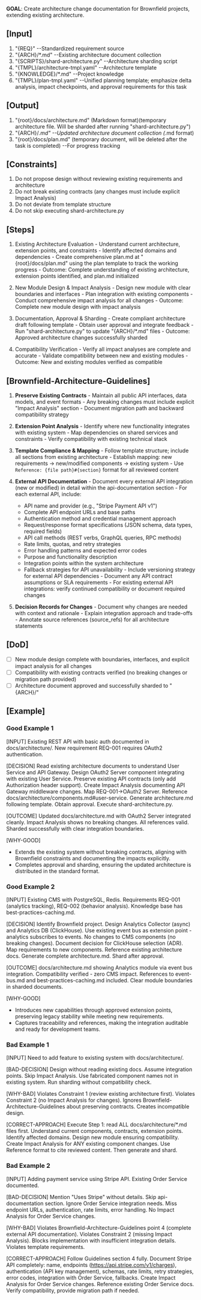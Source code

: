 **GOAL**: Create architecture change documentation for Brownfield projects, extending existing architecture.

## [Input]
  1. "{REQ}" --Standardized requirement source
  2. "{ARCH}/*.md" --Existing architecture document collection
  3. "{SCRIPTS}/shard-architecture.py" --Architecture sharding script
  4. "{TMPL}/architecture-tmpl.yaml" --Architecture template
  5. "{KNOWLEDGE}/*.md" --Project knowledge
  6. "{TMPL}/plan-tmpl.yaml" --Unified planning template; emphasize delta analysis, impact checkpoints, and approval requirements for this task

## [Output]
  1. "{root}/docs/architecture.md" (Markdown format)(temporary architecture file. Will be sharded after running "shard-architecture.py")
  2. "{ARCH}/*.md" --Updated architecture document collection (*.md format)
  3. "{root}/docs/plan.md" (temporary document, will be deleted after the task is completed) --For progress tracking

## [Constraints]
  1. Do not propose design without reviewing existing requirements and architecture
  2. Do not break existing contracts (any changes must include explicit Impact Analysis)
  3. Do not deviate from template structure
  4. Do not skip executing shard-architecture.py

## [Steps]
  1. Existing Architecture Evaluation
    - Understand current architecture, extension points, and constraints
    - Identify affected domains and dependencies
    - Create comprehensive plan.md at "{root}/docs/plan.md" using the plan template to track the working progress
    - Outcome: Complete understanding of existing architecture, extension points identified, and plan.md initialized

  2. New Module Design & Impact Analysis
    - Design new module with clear boundaries and interfaces
    - Plan integration with existing components
    - Conduct comprehensive impact analysis for all changes
    - Outcome: Complete new module design with impact analysis

  3. Documentation, Approval & Sharding
    - Create compliant architecture draft following template
    - Obtain user approval and integrate feedback
    - Run "shard-architecture.py" to update "{ARCH}/*.md" files
    - Outcome: Approved architecture changes successfully sharded

  4. Compatibility Verification
    - Verify all impact analyses are complete and accurate
    - Validate compatibility between new and existing modules
    - Outcome: New and existing modules verified as compatible

## [Brownfield-Architecture-Guidelines]
  1. **Preserve Existing Contracts**
    - Maintain all public API interfaces, data models, and event formats
    - Any breaking changes must include explicit "Impact Analysis" section
    - Document migration path and backward compatibility strategy
  
  2. **Extension Point Analysis**
    - Identify where new functionality integrates with existing system
    - Map dependencies on shared services and constraints
    - Verify compatibility with existing technical stack
  
  3. **Template Compliance & Mapping**
    - Follow template structure; include all sections from existing architecture
    - Establish mapping: new requirements → new/modified components → existing system
    - Use `Reference: {file path}#{section}` format for all reviewed content
  
  4. **External API Documentation**
    - Document every external API integration (new or modified) in detail within the api-documentation section
    - For each external API, include:
      * API name and provider (e.g., "Stripe Payment API v1")
      * Complete API endpoint URLs and base paths
      * Authentication method and credential management approach
      * Request/response format specifications (JSON schema, data types, required fields)
      * API call methods (REST verbs, GraphQL queries, RPC methods)
      * Rate limits, quotas, and retry strategies
      * Error handling patterns and expected error codes
      * Purpose and functionality description
      * Integration points within the system architecture
      * Fallback strategies for API unavailability
    - Include versioning strategy for external API dependencies
    - Document any API contract assumptions or SLA requirements
    - For existing external API integrations: verify continued compatibility or document required changes
  
  5. **Decision Records for Changes**
    - Document why changes are needed with context and rationale
    - Explain integration approach and trade-offs
    - Annotate source references (source_refs) for all architecture statements

## [DoD]
  - [ ] New module design complete with boundaries, interfaces, and explicit impact analysis for all changes
  - [ ] Compatibility with existing contracts verified (no breaking changes or migration path provided)
  - [ ] Architecture document approved and successfully sharded to "{ARCH}/"

## [Example]

### Good Example 1
[INPUT]
Existing REST API with basic auth documented in docs/architecture/. New requirement REQ-001 requires OAuth2 authentication.

[DECISION]
Read existing architecture documents to understand User Service and API Gateway. Design OAuth2 Server component integrating with existing User Service. Preserve existing API contracts (only add Authorization header support). Create Impact Analysis documenting API Gateway middleware changes. Map REQ-001→OAuth2 Server. Reference docs/architecture/components.md#user-service. Generate architecture.md following template. Obtain approval. Execute shard-architecture.py.

[OUTCOME]
Updated docs/architecture.md with OAuth2 Server integrated cleanly. Impact Analysis shows no breaking changes. All references valid. Sharded successfully with clear integration boundaries.

[WHY-GOOD]
- Extends the existing system without breaking contracts, aligning with Brownfield constraints and documenting the impacts explicitly.
- Completes approval and sharding, ensuring the updated architecture is distributed in the standard format.

### Good Example 2
[INPUT]
Existing CMS with PostgreSQL, Redis. Requirements REQ-001 (analytics tracking), REQ-002 (behavior analysis). Knowledge base has best-practices-caching.md.

[DECISION]
Identify Brownfield project. Design Analytics Collector (async) and Analytics DB (ClickHouse). Use existing event bus as extension point - analytics subscribes to events. No changes to CMS components (no breaking changes). Document decision for ClickHouse selection (ADR). Map requirements to new components. Reference existing architecture docs. Generate complete architecture.md. Shard after approval.

[OUTCOME]
docs/architecture.md showing Analytics module via event bus integration. Compatibility verified - zero CMS impact. References to event-bus.md and best-practices-caching.md included. Clear module boundaries in sharded documents.

[WHY-GOOD]
- Introduces new capabilities through approved extension points, preserving legacy stability while meeting new requirements.
- Captures traceability and references, making the integration auditable and ready for development teams.

### Bad Example 1
[INPUT]
Need to add feature to existing system with docs/architecture/.

[BAD-DECISION]
Design without reading existing docs. Assume integration points. Skip Impact Analysis. Use fabricated component names not in existing system. Run sharding without compatibility check.

[WHY-BAD]
Violates Constraint 1 (review existing architecture first). Violates Constraint 2 (no Impact Analysis for changes). Ignores Brownfield-Architecture-Guidelines about preserving contracts. Creates incompatible design.

[CORRECT-APPROACH]
Execute Step 1: read ALL docs/architecture/*.md files first. Understand current components, contracts, extension points. Identify affected domains. Design new module ensuring compatibility. Create Impact Analysis for ANY existing component changes. Use Reference format to cite reviewed content. Then generate and shard.

### Bad Example 2
[INPUT]
Adding payment service using Stripe API. Existing Order Service documented.

[BAD-DECISION]
Mention "Uses Stripe" without details. Skip api-documentation section. Ignore Order Service integration needs. Miss endpoint URLs, authentication, rate limits, error handling. No Impact Analysis for Order Service changes.

[WHY-BAD]
Violates Brownfield-Architecture-Guidelines point 4 (complete external API documentation). Violates Constraint 2 (missing Impact Analysis). Blocks implementation with insufficient integration details. Violates template requirements.

[CORRECT-APPROACH]
Follow Guidelines section 4 fully. Document Stripe API completely: name, endpoints (https://api.stripe.com/v1/charges), authentication (API key management), schemas, rate limits, retry strategies, error codes, integration with Order Service, fallbacks. Create Impact Analysis for Order Service changes. Reference existing Order Service docs. Verify compatibility, provide migration path if needed.
